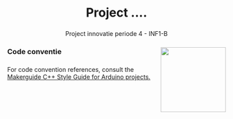 <h1 align="center">Project ....</h1>

###

<p align="center">Project innovatie periode 4 - INF1-B</p>

###

<img align="right" height="150" src="https://i.imgflip.com/8iqaih.gif"  />

###

<h3 align="left">Code conventie</h3>

###

For code convention references, consult the [Makerguide C++ Style Guide for Arduino projects.](https://www.makerguides.com/c-style-guide-for-arduino-projects)

###
